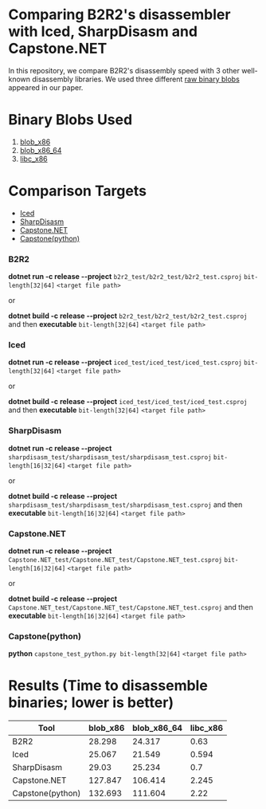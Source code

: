 Comparing B2R2's disassembler with Iced, SharpDisasm and Capstone.NET
====

In this repository, we compare B2R2's disassembly speed with 3 other well-known
disassembly libraries. We used three different [raw binary
blobs](#binary-blobs-used) appeared in our paper.

# Binary Blobs Used

1. [blob_x86](https://github.com/B2R2-org/BAR19-Artifact/raw/master/blobs/blob_x86)
1. [blob_x86_64](https://github.com/B2R2-org/BAR19-Artifact/raw/master/blobs/blob_x86_64)
1. [libc_x86](https://github.com/B2R2-org/BAR19-Artifact/raw/master/blobs/libc_x86)

# Comparison Targets

- [Iced](https://github.com/0xd4d/iced/)
- [SharpDisasm](https://github.com/spazzarama/SharpDisasm/)
- [Capstone.NET](https://github.com/9ee1/Capstone.NET)
- [Capstone(python)](http://www.capstone-engine.org/)

### B2R2

**dotnet run -c release --project** `b2r2_test/b2r2_test/b2r2_test.csproj` `bit-length[32|64]` `<target file path>`

or

**dotnet build -c release --project** `b2r2_test/b2r2_test/b2r2_test.csproj` 
and then **executable** `bit-length[32|64]` `<target file path>`

### Iced

**dotnet run -c release --project** `iced_test/iced_test/iced_test.csproj` `bit-length[32|64]` `<target file path>`

or

**dotnet build -c release --project** `iced_test/iced_test/iced_test.csproj` 
and then **executable** `bit-length[32|64]` `<target file path>`

### SharpDisasm

**dotnet run -c release --project** `sharpdisasm_test/sharpdisasm_test/sharpdisasm_test.csproj` `bit-length[16|32|64]` `<target file path>`

or

**dotnet build -c release --project** `sharpdisasm_test/sharpdisasm_test/sharpdisasm_test.csproj` 
and then **executable** `bit-length[16|32|64]` `<target file path>`

### Capstone.NET

**dotnet run -c release --project** `Capstone.NET_test/Capstone.NET_test/Capstone.NET_test.csproj` `bit-length[16|32|64]` `<target file path>`

or

**dotnet build -c release --project** `Capstone.NET_test/Capstone.NET_test/Capstone.NET_test.csproj` 
and then **executable** `bit-length[16|32|64]` `<target file path>`

### Capstone(python)

**python** `capstone_test_python.py bit-length[32|64]` `<target file path>`

# Results (Time to disassemble binaries; lower is better)

| Tool            | blob_x86 | blob_x86_64 | libc_x86 |
|-----------------|----------|-------------|----------|
| B2R2            |  28.298  |   24.317    |  0.63    |
| Iced            |  25.067  |   21.549    |  0.594   |
| SharpDisasm     |  29.03   |   25.234    |  0.7     |
| Capstone.NET    |  127.847 |   106.414   |  2.245   |
| Capstone(python)|  132.693 |   111.604   |  2.22    |
